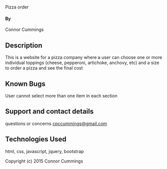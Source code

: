 #

Pizza order

#### By

Connor Cummings

## Description

 This is a website for a pizza company where a user can choose one or more individual toppings (cheese, pepperoni, artichoke, anchovy, etc) and a size to order a pizza and see the final cost

## Known Bugs

User cannot select more than one item in each section

## Support and contact details

questions or concerns cpccummings@gmail.com

## Technologies Used

html, css, javascript, jquery, bootstrap



Copyright (c) 2015 Connor Cummings
